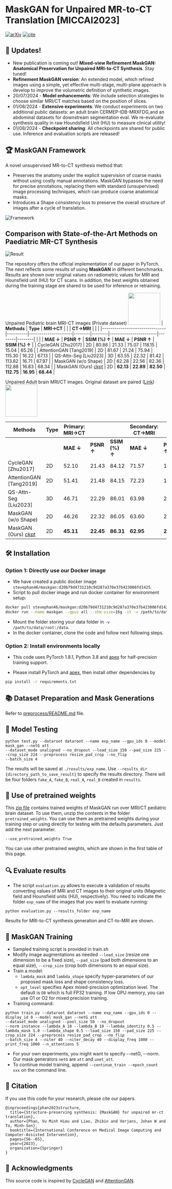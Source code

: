 # MaskGAN for Unpaired MR-to-CT Translation [MICCAI2023]

 [![arXiv](https://img.shields.io/badge/arXiv-2311.12437-blue)](https://arxiv.org/pdf/2307.16143) [![cite](https://img.shields.io/badge/cite-BibTex-yellow)](cite.bib)

## 📢 Updates!

* New publication is coming out! **Mixed-view Refinement MaskGAN: Anatomical Preservation for Unpaired MRI-to-CT Synthesis**. Stay tuned!
* **Refinement MaskGAN version**: An extended model, which refined images using a simple, yet effective multi-stage, multi-plane approach is develop to improve the volumetric definition of synthetic images.
* 20/07/2024 - **Model enhancements**: We include selection strategies to choose similar MRI/CT matches based on the position of slices.
* 01/08/2024 - **Extensive experiments**: We conduct experiments on two additional public datasets: an adult brain CERMEP-IDB-MRXFDG,and an abdominal datasets for downstream segmentation eval. We re-evaluate synthesis quality in raw Houndsfield Unit (HU) to measure clinical utility!
* 01/08/2024 - **Checkpoint sharing**: All checkpoints are shared for public use. Inference and evaluation scripts are released!

## 🏆 MaskGAN Framework

A novel unsupervised MR-to-CT synthesis method that:
- Preserves the anatomy under the explicit supervision of coarse masks without using costly manual annotations. MaskGAN bypasses the need for precise annotations, replacing them with standard (unsupervised) image processing techniques, which can produce coarse anatomical masks.
- Introduces a Shape consistency loss to preserve the overall structure of images after a cycle of translation.

![Framework](./imgs/maskgan_v2.svg)

## Comparison with State-of-the-Art Methods on Paediatric MR-CT Synthesis
![Result](./imgs/results.jpg)


The repository offers the official implementation of our paper in PyTorch. The next reflects some results of using **MaskGAN** in different benchmarks. Results are shown over original values on radiometric values for MRI and Hounsfield unit (HU) for CT scans. In addition, the best weights obtained during the training stage are shared to be used for inference or retraining.


Unpaired Pediatric brain MRI-CT images (Private dataset) <img src="imgs/pediatric_brain_sample.png" width="100">
| **Methods**                   | **Type** | **MRI→CT** |        |        | **CT→MRI** |        |        |
|-------------------------------|----------|---------------------|--------|--------|-----------------------|--------|--------|
|                               |          | **MAE ↓**           | **PSNR ↑** | **SSIM (%) ↑** | **MAE ↓**             | **PSNR ↑** | **SSIM (%) ↑** |
| CycleGAN [Zhu2017]            | 2D       | 80.86               | 21.33  | 75.07  | 118.15                | 15.04  | 65.26  |
| AttentionGAN [Tang2019]       | 2D       | 81.67               | 21.24  | 75.94  | 115.30                | 16.22  | 67.13  |
| QS-Attn-Seg [Liu2023]         | 3D       | 63.55               | 22.32  | 81.42  | 113.82                | 16.71  | 67.97  |
| MaskGAN (w/o Shape)           | 2D       | 62.28               | 22.56  | 82.36  | 112.88                | 16.83  | 68.34  |
| MaskGAN (Ours) [ckpt](https://drive.google.com/file/d/15e1pS2V2DDdQQqIdEdD7cpZstyQuSG_i/view?usp=drive_link)                | 2D       | **62.13**             | **22.89** | **82.50** | **112.75**              | **16.95** | **68.44** |


Unpaired Adult brain MRI/CT images. Original dataset are paired ([Link](https://www.ncbi.nlm.nih.gov/pmc/articles/PMC8446124/)) <img src="imgs/adult_brain_sample.png" width="100">

| **Methods**                   | **Type** | **Primary: MRI→CT** |        |        | **Secondary: CT→MRI** |        |        |
|-------------------------------|----------|---------------------|--------|--------|-----------------------|--------|--------|
|                               |          | **MAE ↓**           | **PSNR ↑** | **SSIM (%) ↑** | **MAE ↓**             | **PSNR ↑** | **SSIM (%) ↑** |
| CycleGAN [Zhu2017]            | 2D       | 52.10               | 21.43  | 84.12  | 71.57                 | 19.67  | 62.07  |
| AttentionGAN [Tang2019]       | 2D       | 51.41               | 21.48  | 84.15  | 72.23                 | 19.88  | 63.75  |
| QS-Attn-Seg [Liu2023]         | 3D       | 46.71               | 22.29  | 86.01  | 63.98                 | 20.08  | 66.23  |
| MaskGAN (w/o Shape)           | 2D       | 46.26               | 22.32  | 86.05  | 63.60                 | 20.12  | 67.68  |
| MaskGAN (Ours) [ckpt](https://drive.google.com/file/d/1FUTEDrw8G92zgc0rRZ4TRxHFgkkPhk7R/view?usp=drive_link)                | 2D       | **45.11**             | **22.45** | **86.31** | **62.95**               | **20.53** | **67.87** |



## 🛠️ Installation
### Option 1: Directly use our Docker image
- We have created a public docker image `stevephan46/maskgan:d20b79d4731210c9d287a370e37b423006fd1425`.
- Script to pull docker image and run docker container for environment setup:
```bash
docker pull stevephan46/maskgan:d20b79d4731210c9d287a370e37b423006fd1425
docker run --name maskgan --gpus all --shm-size=16g -it -v /path/to/data/root:/data stevephan46/maskgan:d20b79d4731210c9d287a370e37b423006fd1425
```
- Mount the folder storing your data folder in `-v /path/to/data/root:/data`.
- In the docker container, clone the code and follow next following steps.

### Option 2: Install environments locally

- This code uses PyTorch 1.8.1, Python 3.8 and [apex](https://github.com/NVIDIA/apex) for half-precision training support.

- Please install PyTorch and [apex](https://github.com/NVIDIA/apex), then install other dependencies by
```bash
pip install -r requirements.txt
```

## 📚 Dataset Preparation and Mask Generations
Refer to [preprocess/README.md](./preprocess/README.md) file.

## 🚀 Model Testing
```
python test.py --dataroot dataroot --name exp_name --gpu_ids 0 --model mask_gan --netG att 
--dataset_mode unaligned --no_dropout --load_size 150 --pad_size 225 --crop_size 224 --preprocess resize_pad_crop --no_flip
--batch_size 4
```
The results will be saved at `./results/exp_name`. Use `--results_dir {directory_path_to_save_result}` to specify the results directory. There will be four folders `fake_A`, `fake_B`, `real_A`, `real_B` created in `results`.

## 💾 Use of pretrained weights

This [zip file](https://drive.usercontent.google.com/download?id=15e1pS2V2DDdQQqIdEdD7cpZstyQuSG_i&export=download) contains trained weights of MaskGAN run over MRI/CT pediatric brain dataset. To use them, unzip the contents in the folder `pretrained_weights`. You can use them as pretrained weights during your training step or using directly for testing with the defaults parameters. Just add the next parameter.

```
--use_pretrained_weights True
```

You can use other pretrained weights, which are shown in the first table of this page. 

## 🔍 Evaluate results
- The script `evaluation.py` allows to execute a validation of results converting values of MRI and CT images to their original units (Magnetic field and Hounsfield units (HU), respectively). You need to indicate the folder `exp_name` of the images that you want to evaluate running:

```
python evaluation.py --results_folder exp_name
```

Results for MRI-to-CT synthesis generation and CT-to-MRI are shown.

## 🚀 MaskGAN Training
- Sampled training script is provided in train.sh
- Modify image augmentations as needed `--load_size` (resize one dimension to be a fixed size), `--pad_size` (pad both dimensions to an equal size), `--crop_size` (crop both dimensions to an equal size).
- Train a model:
  - `lambda_mask` and `lambda_shape` specify hyper-parameters of our proposed mask loss and shape consistency loss.
  - `opt_level` specifies Apex mixed-precision optimization level. The default is `O0` which is full FP32 training. If low GPU memory, you can use O1 or O2 for mixed precision training.
- Training command:
```
python train.py --dataroot dataroot --name exp_name --gpu_ids 0 --display_id 0 --model mask_gan --netG att 
--dataset_mode unaligned --pool_size 50 --no_dropout
--norm instance --lambda_A 10 --lambda_B 10 --lambda_identity 0.5 --lambda_mask 1.0 --lambda_shape 0.5 --load_size 150 --pad_size 225 --crop_size 224 --preprocess resize_pad_crop --no_flip
--batch_size 4 --niter 40 --niter_decay 40 --display_freq 1000 --print_freq 1000 --n_attentions 5
```
- For your own experiments, you might want to specify --netG, --norm. Our mask generators `netG` are `att` and `unet_att`.
- To continue model training, append `--continue_train --epoch_count xxx` on the command line.




## 📜 Citation
If you use this code for your research, please cite our papers.

```
@inproceedings{phan2023structure,
  title={Structure-preserving synthesis: {MaskGAN} for unpaired mr-ct translation},
  author={Phan, Vu Minh Hieu and Liao, Zhibin and Verjans, Johan W and To, Minh-Son},
  booktitle={International Conference on Medical Image Computing and Computer-Assisted Intervention},
  pages={56--65},
  year={2023},
  organization={Springer}
}
```

## 🙏 Acknowledgments
This source code is inspired by [CycleGAN](https://github.com/junyanz/pytorch-CycleGAN-and-pix2pix) and [AttentionGAN](https://github.com/Ha0Tang/AttentionGAN). 

